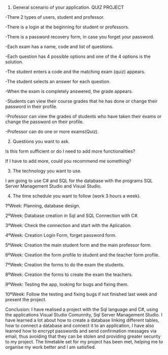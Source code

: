 1) General scenario of your application.
				QUIZ PROJECT

-There 2 types of users, student and professor.

-There is a login at the beginning for student or professors.

-There is a password recovery form, in case you forget your password.

-Each exam has a name, code and list of questions.

-Each question has 4 possible options and one of the 4 options is the solution.

-The student enters a code and the matching exam (quiz) appears.

-The student selects an answer for each question.

-When the exam is completely answered, the grade appears.

-Students can view their course grades that he has done or change their password in their profile.

-Professor can view the grades of students who have taken their exams or change the password on their profile.

-Professor can do one or more exams(Quiz).

2) Questions you want to ask.

Is this form sufficient or do I need to add more functionalities?

If I have to add more, could you recommend me something?

3) The technology you want to use.

I am going to use C# and SQL for the database with the programs SQL Server Management Studio and Visual Studio.

4) The time schedule you want to follow (work 3 hours a week).

1ºWeek: Planning, database design. 

2ºWeek: Database creation in Sql and SQL Connection with C#.

3ºWeek: Check the connection and start with the Aplication.

4ºWeek: Creation Login Form, forget password form.

5ºWeek: Creation the main student form and the main professor form.

6ºWeek: Creation the form profile to student and the teacher form profile.

7ºWeek: Creation the forms to do the exam the students.

8ºWeek: Creation the forms to create the exam the teachers.

9ºWeek: Testing the app, looking for bugs and fixing them.

10ºWeek: Follow the testing and fixing bugs if not finished last week and present the project.

Conclusion:
I have realised a project with the Sql language and C#, using the applications Visual Studio Comunnity, Sql Server Management Studio. I have learned a lot about how to create a database linking different tables, how to connect a database and connect it to an application, I have also learned how to encrypt passwords and send confirmation messages via email, thus avoiding that they can be stolen and providing greater security to my project. The timetable set for my project has been met, helping me to organise my work better and I am satisfied.
